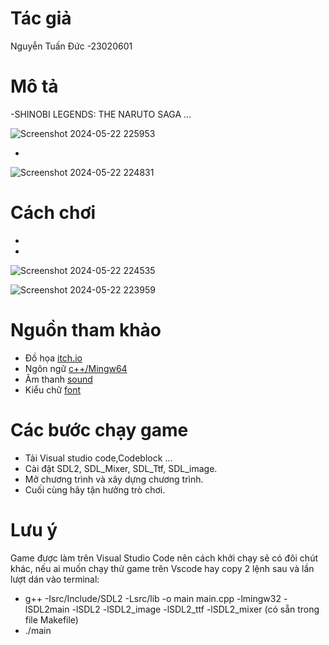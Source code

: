 # Tác giả 
Nguyễn Tuấn Đức
-23020601

# Mô tả
-SHINOBI LEGENDS: THE NARUTO SAGA ...

![Screenshot 2024-05-22 225953](https://github.com/DungTN22/Tower-defense/assets/161128678/43be197e-dbc5-43bb-93e1-677043ae0e17)

- 

![Screenshot 2024-05-22 224831](https://github.com/DungTN22/Tower-defense/assets/161128678/c0328481-a23a-4058-a3db-13fc8c888507)


# Cách chơi
-
-

![Screenshot 2024-05-22 224535](https://github.com/DungTN22/Tower-defense/assets/161128678/bc0cf939-8957-4c0e-83ef-b2c4537e0c22)




![Screenshot 2024-05-22 223959](https://github.com/DungTN22/Tower-defense/assets/161128678/8dd25ab7-16dd-47da-b28f-8c65b32ad846)


# Nguồn tham khảo
- Đồ họa [itch.io](https://itch.io/game-assets)
- Ngôn ngữ [c++/Mingw64](https://sourceforge.net/projects/mingw/)
- Âm thanh [sound](https://pixabay.com/vi/sound-effects/search/game/)
- Kiểu chữ [font](http://www.fontchu.com/games.htm)

# Các bước chạy game
- Tải Visual studio code,Codeblock ...
- Cài đặt SDL2, SDL_Mixer, SDL_Ttf, SDL_image.
- Mở chương trình và xây dựng chương trình.
- Cuối cùng hãy tận hưởng trò chơi.


# Lưu ý
Game được làm trên Visual Studio Code nên cách khởi chạy sẽ có đôi chút khác, nếu ai muốn chạy thử game trên Vscode hay copy 2 lệnh sau và lần lượt dán vào terminal:
- g++ -Isrc/Include/SDL2 -Lsrc/lib -o main main.cpp -lmingw32 -lSDL2main -lSDL2 -lSDL2_image -lSDL2_ttf -lSDL2_mixer (có sẵn trong file Makefile)
- ./main
